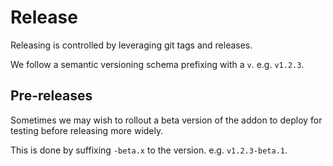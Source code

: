 # Release

Releasing is controlled by leveraging git tags and releases.

We follow a semantic versioning schema prefixing with a `v`. e.g. `v1.2.3`.


## Pre-releases

Sometimes we may wish to rollout a beta version of the addon to deploy for testing before releasing more widely.

This is done by suffixing `-beta.x` to the version. e.g. `v1.2.3-beta.1`.

